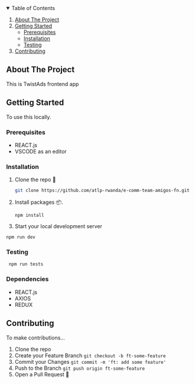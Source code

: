 <details open="open">
  <summary>Table of Contents</summary>
  <ol>
    <li>
      <a href="#about-the-project">About The Project</a>
    </li>
    <li>
      <a href="#getting-started">Getting Started</a>
      <ul>
        <li><a href="#prerequisites">Prerequisites</a></li>
        <li><a href="#installation">Installation</a></li>
        <li><a href="#testing">Testing</a></li>
      </ul>
    </li>
    <li><a href="#contributing">Contributing</a></li>
  </ol>
</details>

## About The Project

This is TwistAds frontend app

## Getting Started

To use this locally.

### Prerequisites

-   []() REACT.js
-   []() VSCODE as an editor
### Installation

1. Clone the repo 💫
    ```sh
    git clone https://github.com/atlp-rwanda/e-comm-team-amigos-fn.git
    ```
2. Install packages 📦.
    ```
    npm install
    ```

5. Start your local development server

```
npm run dev
```

### Testing
```  npm run tests ```

### Dependencies

-   []() REACT.js
-   []() AXIOS
-   []() REDUX 

## Contributing

To make contributions...

1. Clone the repo
1. Create your Feature Branch `git checkout -b ft-some-feature`
1. Commit your Changes `git commit -m 'ft: add some feature'`
1. Push to the Branch `git push origin ft-some-feature`
1. Open a Pull Request 👊
